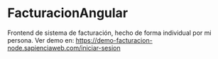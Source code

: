 # FacturacionAngular
Frontend de sistema de facturación, hecho de forma individual por mi persona. Ver demo en: https://demo-facturacion-node.sapienciaweb.com/iniciar-sesion
